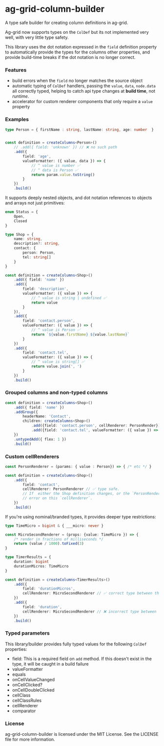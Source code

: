 # ag-grid-column-builder

A type safe builder for creating column definitions in ag-grid. 

Ag-grid now supports types on the `ColDef` but its not implemented very well, with very little type safety. 

This library uses the dot notation expressed in the `field` definition property to automatically provide the types for the columns other properties, and provide build-time breaks if the dot notation is no longer correct. 

### Features

 - build errors when the `field` no longer matches the source object 
 - automatic typing of `ColDef` handlers, passing the `value`, `data`, `node.data` all correctly typed, helping to catch api type changes at **build time**, not _runtime_.
 - accelerator for custom renderer components that only require a `value` property

### Examples

```ts
type Person = { firstName : string, lastName: string, age: number  }


const definition = createColumns<Person>()
    // .add({ field: 'unknown' }) // ❌ no such path
    .add({
        field: 'age',
        valueFormatter: ({ value, data }) => {
            // ^ value is number ✅
            // ^ data is Person ✅
            return param.value.toString()
        }
    })
    .build()
```

It supports deeply nested objects, and dot notation references to objects and arrays not just primitives:

```ts
enum Status = {
    Open,
    Closed
}

type Shop = {
    name: string,
    description?: string,
    contact: {
        person: Person,
        tel: string[]
    }
}

const definition = createColumns<Shop>()
    .add({ field: 'name' })
    .add({ 
        field: 'description', 
        valueFormatter: ({ value }) => {
            // ^ value is string | undefined ✅
            return value
        }
    }),
    .add({ 
        field: 'contact.person', 
        valueFormatter: ({ value }) => {
            // ^ value is Person ✅
            return `${value.firstName} ${value.lastName}`
        }
    })
    .add({ 
        field: 'contact.tel', 
        valueFormatter: ({ value }) => {
            // ^ value is string[] ✅
            return value.join(', ')
        }
    })
    .build()
```


### Grouped columns and non-typed columns

```ts
const definition = createColumns<Shop>()
    .add({ field: 'name' })
    .addGroup({
        headerName: 'Contact',
        children: createColumns<Shop>()
            .add({field: 'contact.person', cellRenderer: PersonRender})
            .add({field: 'contact.tel', valueFormatter: ({ value }) => value.join(', ')})
    })
    .untypedAdd({ flex: 1 })
    .build()
```

### Custom cellRenderers 

```ts
const PersonRenderer = (params: { value : Person}) => { /* etc */ }

const definition = createColumns<Shop>()
    .add({ 
        field: 'contact', 
        cellRenderer: PersonRenderer // ✅ type safe. 
        // If  either the Shop definition changes, or the `PersonRenderer` it will give a build
        // error on this `cellRenderer`. 
    })
    .build()
```

If you're using nominal/branded types, it provides deeper type restrictions:

```ts
type TimeMicro = bigint & { ___micro: never }

const MicroSecondRenderer = (props: {value: TimeMicro }) => { 
    /* render in fractions of milliseconds */
    return (value / 1000).toFixed(3)
}

type TimerResults = {
    duration: bigint
    durationMicros: TimeMicro
}

const definition = createColumns<TimerResults>()
    .add({ 
        field: 'durationMicros', 
        cellRenderer: MicroSecondRenderer // ✅ correct type between the field property and the renderer
    })
    .add({ 
        field: 'duration', 
        cellRenderer: MicroSecondRenderer // ❌ incorrect type between the field property and the renderer
    })
    .build()
```

### Typed parameters

This library/builder provides fully typed values for the following `ColDef` properties:

- field: This is a required field on `add` method. If this doesn't exist in the type, it will be caught in a build failure
- valueFormatter
- equals
- onCellValueChanged
- onCellClicked?
- onCellDoubleClicked
- cellClass
- cellClassRules
- cellRenderer
- comparator

### License

ag-grid-column-builder is licensed under the MIT License. See the LICENSE file for more information.